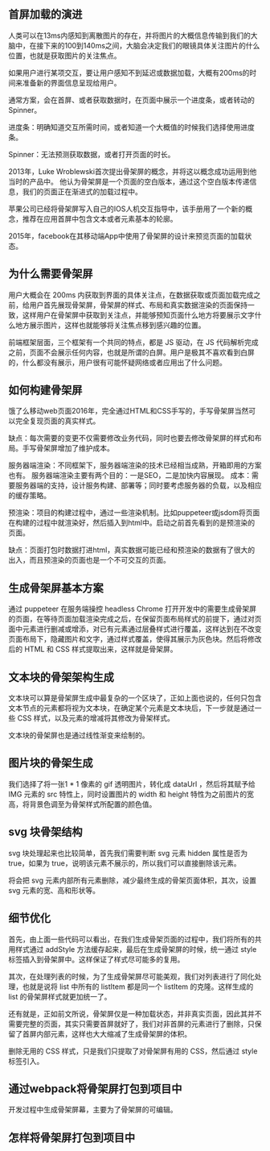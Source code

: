 ## 首屏加载的演进

人类可以在13ms内感知到离散图片的存在，并将图片的大概信息传输到我们的大脑中，在接下来的100到140ms之间，大脑会决定我们的眼镜具体关注图片的什么位置，也就是获取图片的关注焦点。

如果用户进行某项交互，要让用户感知不到延迟或数据加载，大概有200ms的时间来准备新的界面信息呈现给用户。

通常方案，会在首屏、或者获取数据时，在页面中展示一个进度条，或者转动的Spinner。

进度条：明确知道交互所需时间，或者知道一个大概值的时候我们选择使用进度条。

Spinner：无法预测获取数据，或者打开页面的时长。

2013年，Luke Wroblewski首次提出骨架屏的概念，并将这以概念成功运用到他当时的产品中。
他认为骨架屏是一个页面的空白版本，通过这个空白版本传递信息，我们的页面正在渐进式的加载过程中。

苹果公司已经将骨架屏写入自己的IOS人机交互指导中，该手册用了一个新的概念，推荐在应用首屏中包含文本或者元素基本的轮廓。

2015年，facebook在其移动端App中使用了骨架屏的设计来预览页面的加载状态。

## 为什么需要骨架屏

用户大概会在 200ms 内获取到界面的具体关注点，在数据获取或页面加载完成之前，给用户首先展现骨架屏，骨架屏的样式、布局和真实数据渲染的页面保持一致，这样用户在骨架屏中获取到关注点，并能够预知页面什么地方将要展示文字什么地方展示图片，这样也就能够将关注焦点移到感兴趣的位置。

前端框架层面，三个框架有一个共同的特点，都是 JS 驱动，在 JS 代码解析完成之前，页面不会展示任何内容，也就是所谓的白屏。用户是极其不喜欢看到白屏的，什么都没有展示，用户很有可能怀疑网络或者应用出了什么问题。 

## 如何构建骨架屏

饿了么移动web页面2016年，完全通过HTML和CSS手写的，手写骨架屏当然可以完全复现页面的真实样式。

缺点：每次需要的变更不仅需要修改业务代码，同时也要去修改骨架屏的样式和布局。手写骨架屏增加了维护成本。

服务器端渲染：不同框架下，服务器端渲染的技术已经相当成熟，开箱即用的方案也有。
服务器端渲染主要有两个目的：一是SEO，二是加快内容展现。
成本：需要服务器端的支持，设计服务构建、部署等；同时要考虑服务器的负载，以及相应的缓存策略。

预渲染：项目的构建过程中，通过一些渲染机制。比如puppeteer或jsdom将页面在构建的过程中就渲染好，然后插入到html中。启动之前首先看到的是预渲染的页面。

缺点：页面打包时数据打进html，真实数据可能已经和预渲染的数据有了很大的出入，而且预渲染的页面也是一个不可交互的页面。

## 生成骨架屏基本方案

通过 puppeteer 在服务端操控 headless Chrome 打开开发中的需要生成骨架屏的页面，在等待页面加载渲染完成之后，在保留页面布局样式的前提下，通过对页面中元素进行删减或增添，对已有元素通过层叠样式进行覆盖，这样达到在不改变页面布局下，隐藏图片和文字，通过样式覆盖，使得其展示为灰色块。然后将修改后的 HTML 和 CSS 样式提取出来，这样就是骨架屏。


## 文本块的骨架架构生成

文本块可以算是骨架屏生成中最复杂的一个区块了，正如上面也说的，任何只包含文本节点的元素都将视为文本块，在确定某个元素是文本块后，下一步就是通过一些 CSS 样式，以及元素的增减将其修改为骨架样式。

文本块的骨架屏也是通过线性渐变来绘制的。

## 图片块的骨架生成

我们选择了将一张1 * 1 像素的 gif 透明图片，转化成 dataUrl ，然后将其赋予给 IMG 元素的 src 特性上，同时设置图片的 width 和 height 特性为之前图片的宽高，将背景色调至为骨架样式所配置的颜色值。

## svg 块骨架结构

svg 块处理起来也比较简单，首先我们需要判断 svg 元素 hidden 属性是否为 true，如果为 true，说明该元素不展示的，所以我们可以直接删除该元素。

将会把 svg 元素内部所有元素删除，减少最终生成的骨架页面体积，其次，设置svg 元素的宽、高和形状等。

## 细节优化

首先，由上面一些代码可以看出，在我们生成骨架页面的过程中，我们将所有的共用样式通过 addStyle 方法缓存起来，最后在生成骨架屏的时候，统一通过 style 标签插入到骨架屏中。这样保证了样式尽可能多的复用。

其次，在处理列表的时候，为了生成骨架屏尽可能美观，我们对列表进行了同化处理，也就是说将 list 中所有的 listItem 都是同一个 listItem 的克隆。这样生成的 list 的骨架屏样式就更加统一了。

还有就是，正如前文所说，骨架屏仅是一种加载状态，并非真实页面，因此其并不需要完整的页面，其实只需要首屏就好了，我们对非首屏的元素进行了删除，只保留了首屏内部元素，这样也大大缩减了生成骨架屏的体积。

删除无用的 CSS 样式，只是我们只提取了对骨架屏有用的 CSS，然后通过 style 标签引入。

## 通过webpack将骨架屏打包到项目中

开发过程中生成骨架屏幕，主要为了骨架屏的可编辑。

## 怎样将骨架屏打包到项目中



